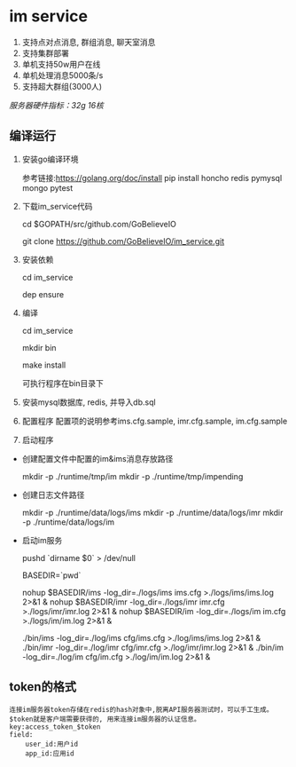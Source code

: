 
# im service
1. 支持点对点消息, 群组消息, 聊天室消息
2. 支持集群部署
3. 单机支持50w用户在线
4. 单机处理消息5000条/s
5. 支持超大群组(3000人)

*服务器硬件指标：32g 16核*

## 编译运行

1. 安装go编译环境

   参考链接:https://golang.org/doc/install
   pip install honcho redis pymysql mongo pytest

2. 下载im_service代码

   cd $GOPATH/src/github.com/GoBelieveIO

   git clone https://github.com/GoBelieveIO/im_service.git

3. 安装依赖

   cd im_service

   dep ensure

4. 编译

   cd im_service
    
   mkdir bin
    
   make install
    
   可执行程序在bin目录下

5. 安装mysql数据库, redis, 并导入db.sql

6. 配置程序
   配置项的说明参考ims.cfg.sample, imr.cfg.sample, im.cfg.sample

7. 启动程序

  * 创建配置文件中配置的im&ims消息存放路径

    mkdir -p ./runtime/tmp/im
    mkdir -p ./runtime/tmp/impending

  * 创建日志文件路径
    
    mkdir -p ./runtime/data/logs/ims
    mkdir -p ./runtime/data/logs/imr
    mkdir -p ./runtime/data/logs/im

  * 启动im服务

    pushd \`dirname $0\` > /dev/null

    BASEDIR=\`pwd\`

    nohup $BASEDIR/ims -log_dir=./logs/ims ims.cfg >./logs/ims/ims.log 2>&1 &
    nohup $BASEDIR/imr -log_dir=./logs/imr imr.cfg >./logs/imr/imr.log 2>&1 &
    nohup $BASEDIR/im -log_dir=./logs/im im.cfg >./logs/im/im.log 2>&1 &

    ./bin/ims -log_dir=./log/ims cfg/ims.cfg >./log/ims/ims.log 2>&1 &
    ./bin/imr -log_dir=./log/imr cfg/imr.cfg >./log/imr/imr.log 2>&1 &
    ./bin/im -log_dir=./log/im cfg/im.cfg >./log/im/im.log 2>&1 &

## token的格式

    连接im服务器token存储在redis的hash对象中,脱离API服务器测试时，可以手工生成。
    $token就是客户端需要获得的, 用来连接im服务器的认证信息。
    key:access_token_$token
    field:
        user_id:用户id
        app_id:应用id
